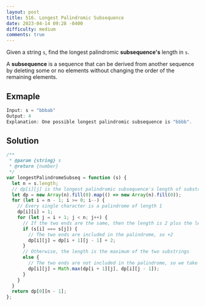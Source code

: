 ```yaml
---
layout: post
title: 516. Longest Palindromic Subsequence
date: 2023-04-14 09:28 -0400
difficulty: medium
comments: true
---
```


Given a string `s`, find the longest palindromic **subsequence's** length in `s`.

A **subsequence** is a sequence that can be derived from another sequence by deleting some or no elements without changing the order of the remaining elements.

## Exmaple

```javascript
Input: s = "bbbab"
Output: 4
Explanation: One possible longest palindromic subsequence is "bbbb".
```

## Solution

```javascript
/**
 * @param {string} s
 * @return {number}
 */
var longestPalindromeSubseq = function (s) {
  let n = s.length;
  // dp[i][j] is the longest palindromic subsequence's length of substring s[i..j]
  let dp = new Array(n).fill(0).map(() => new Array(n).fill(0));
  for (let i = n - 1; i >= 0; i--) {
    // Every single character is a palindrome of length 1
    dp[i][i] = 1;
    for (let j = i + 1; j < n; j++) {
      // If the two ends are the same, then the length is 2 plus the length of the remaining substring
      if (s[i] === s[j]) {
        // The two ends are included in the palindrome, so +2
        dp[i][j] = dp[i + 1][j - 1] + 2;
      }
      // Otherwise, the length is the maximum of the two substrings
      else {
        // The two ends are not included in the palindrome, so we take the maximum of the two substrings'
        dp[i][j] = Math.max(dp[i + 1][j], dp[i][j - 1]);
      }
    }
  }
  return dp[0][n - 1];
};
```
